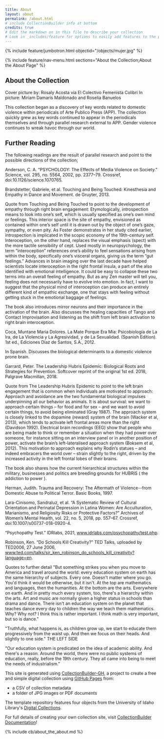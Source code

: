 ```yaml
---
title: About
layout: about
permalink: /about.html
# include CollectionBuilder info at bottom
credits: true
# Edit the markdown on in this file to describe your collection
# Look in _includes/feature for options to easily add features to the page
---
```


{% include feature/jumbotron.html objectid="/objects/mujer.jpg" %}

{% include feature/nav-menu.html sections="About the Collection;About the About Page" %}

## About the Collection 
Cover picture by: Rosaly Acosta via El Colectivo Femenista Colibri
In picture: Miriam Damaris Maldonado and Roselia Banuelos

This collection began as a discovery of key words related to domestic violence within periodicals of Arte Publico Press (APP). The collection quickly grew as key words continued to appear in the periodicals themselves and through parallel research external to APP. Gender violence continues to wreak havoc through our world.   

## Further Reading 

The following readings are the result of parallel research and point to the possible directions of the collection;

Anderson, C. A. “PSYCHOLOGY: The Effects of Media Violence on Society.” Science, vol. 295, no. 5564, 2002, pp. 2377–79. Crossref, doi:10.1126/science.1070765.

Brandstetter, Gabriele, et al. Touching and Being Touched: Kinesthesia and Empathy in Dance and Movement. de Gruyter, 2013.

  Quote from Touching and Being Touched to point to the development of empathy through right brain engagement: Etymologically, introspection means to look into one’s self, which is usually specified as one’s own mind or feelings. This interior space is the site of empathy, envisioned as contained within one’s self until it is drawn out by the object of one’s gaze, sympathy, or even pity. As Foster demonstrates in her study cited earlier, introspection is implicated in the scopic economy of the 19th-century self. Interoception, on the other hand, replaces the visual emphasis (spect) with the more tactile sensibility of cept. Used mostly in neuropsychology, the term “interoception” references one’s ability to feel sensations arising from within the body, specifically one’s visceral organs, giving us the term “gut feelings.” Advances in brain imaging over the last decade have helped scientists locate interoception in the right frontal insula, a part of the also identified with emotional intelligence. It could be easy to collapse these two terms into an overall feeling of empathy. But as any Zen master will tell you, feeling does not necessarily have to evolve into emotion. In fact, I want to suggest that the physical mind of interoception can produce an entirely different kind of empathic exchange, one that stays with feeling without getting stuck in the emotional baggage of feelings. 
  
  The book also introduces mirror neurons and their importance in the activation of the brain. Also discusses the healing capacities of Tango and Contact Improvisation and listening as the shift from left brain activation to right brain interoception.  

Coca, Muntane Maria Dolores. La Mate Porque Era Mía: Psicobiología de La Ira, de La Violencia y La Agresividad, y de La Sexualidad. (Spanish Edition). 1st ed., Ediciones Díaz de Santos, S.A., 2012.

  In Spanish. Discusses the biological determinants to a domestic violence prone brain. 

Garrard, Peter. The Leadership Hubris Epidemic: Biological Roots and Strategies for Prevention. Softcover reprint of the original 1st ed. 2018, Palgrave Macmillan, 2018.

  Quote from The Leadership Hubris Epidemic to point to the left brain engagement that is common when individuals are motivated to approach: Approach and avoidance are the two fundamental biological impulses underpinning all our behavior as animals. It is about survival: we want to approach certain things – for food and for sex – and we want to avoid certain things, to avoid being eliminated (Gray 1987). The approach system is closely linked to the dopamine (reward) system of the brain (Wacker et al, 2013), which tends to activate left frontal areas more than the right (Davidson 1992). Electrical brain recordings (EEG) show that people who are being made to think or remember a situation when they had power over someone, for instance sitting on an interview panel or in another position of power, activate the brain’s left-lateralised approach system (Boksem et al, 2012). This motivation to approach explains why Rodin’s statues – and indeed embracers the world over – strain slightly to the right, driven by the increased activity in the left frontal lobes of their brains. 
  
  The book also shares how the current hierarchical structures within the military, businesses and politics are breeding grounds for HUBRIS ( the addiction to power ). 

Herman, Judith. Trauma and Recovery: The Aftermath of Violence--from Domestic Abuse to Political Terror. Basic Books, 1997.

Lara-Cinisomo, Sandraluz, et al. “A Systematic Review of Cultural Orientation and Perinatal Depression in Latina Women: Are Acculturation, Marianismo, and Religiosity Risks or Protective Factors?” Archives of Women’s Mental Health, vol. 22, no. 5, 2018, pp. 557–67. Crossref, doi:10.1007/s00737-018-0920-4.

“Psychopathy Test.” IDRlabs, 2021, www.idrlabs.com/psychopathy/test.php.

Robinson, Ken. “Do Schools Kill Creativity?” TED Talks, uploaded by TED2006, 27 June 2006, www.ted.com/talks/sir_ken_robinson_do_schools_kill_creativity?language=en.

Quotes to further detail "But something strikes you when you move to America and travel around the world: every education system on earth has the same hierarchy of subjects. Every one. Doesn't matter where you go. You'd think it would be otherwise, but it isn't. At the top are mathematics and languages, then the humanities. At the bottom are the arts. Everywhere on earth. And in pretty much every system, too, there's a hierarchy within the arts. Art and music are normally given a higher status in schools than drama and dance. There isn't an education system on the planet that teaches dance every day to children the way we teach them mathematics. Why? Why not? I think this is rather important. I think math is very important, but so is dance." 

"Truthfully, what happens is, as children grow up, we start to educate them progressively from the waist up. And then we focus on their heads. And slightly to one side." THE LEFT SIDE 

"Our education system is predicated on the idea of academic ability. And there's a reason. Around the world, there were no public systems of education, really, before the 19th century. They all came into being to meet the needs of industrialism." 

This site is generated using [CollectionBuilder-GH](https://collectionbuilding.github.io/gh/), a project to create a free and simple digital collection using [GitHub Pages](https://pages.github.com/) from: 

- a CSV of collection metadata
- a folder of JPG images or PDF documents

The template repository features four objects from the University of Idaho Library's [Digital Collections](https://www.lib.uidaho.edu/digital). 

For full details of creating your own collection site, visit [CollectionBuilder Documentation](https://collectionbuilder.github.io/cb-docs/)!

{% include cb/about_the_about.md %} 
